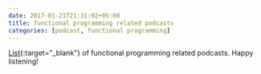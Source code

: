 ```yaml
---
date: 2017-01-21T21:31:02+05:00
title: functional programming related podcasts
categories: [podcast, functional programming]
---
```

[List](https://fpcasts.com "fpcasts"){:target="_blank"} of functional programming related podcasts.
Happy listening!
